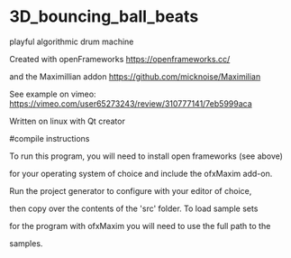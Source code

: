 # 3D_bouncing_ball_beats
playful algorithmic drum machine

Created with openFrameworks https://openframeworks.cc/

and the Maximillian addon https://github.com/micknoise/Maximilian

See example on vimeo: https://vimeo.com/user65273243/review/310777141/7eb5999aca

Written on linux with Qt creator

#compile instructions

To run this program, you will need to install open frameworks (see above)

for your operating system of choice and include the ofxMaxim add-on.

Run the project generator to configure with your editor of choice,

then copy over the contents of the 'src' folder. To load sample sets

for the program with ofxMaxim you will need to use the full path to the

samples.


